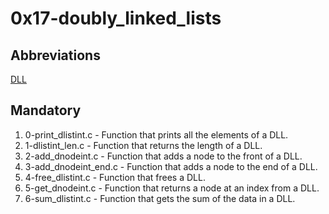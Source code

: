 # 0x17-doubly_linked_lists

## Abbreviations

[DLL](https://en.wikipedia.org/wiki/Doubly_linked_list)

## Mandatory

1. 0-print_dlistint.c - Function that prints all the elements of a DLL.
2. 1-dlistint_len.c - Function that returns the length of a DLL.
3. 2-add_dnodeint.c - Function that adds a node to the front of a DLL.
4. 3-add_dnodeint_end.c - Function that adds a node to the end of a DLL.
5. 4-free_dlistint.c - Function that frees a DLL.
6. 5-get_dnodeint.c - Function that returns a node at an index from a DLL.
7. 6-sum_dlistint.c - Function that gets the sum of the data in a DLL.
